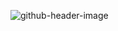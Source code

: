 

![github-header-image](https://github.com/user-attachments/assets/5a04f701-8336-46f5-870d-2e45ca09fd5c)
